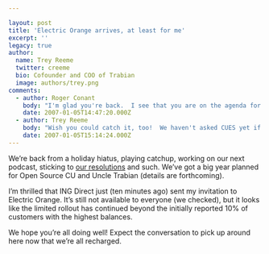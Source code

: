 ```yaml
---

layout: post
title: 'Electric Orange arrives, at least for me'
excerpt: ''
legacy: true
author:
  name: Trey Reeme
  twitter: creeme
  bio: Cofounder and COO of Trabian
  image: authors/trey.png
comments:
  - author: Roger Conant
    body: "I'm glad you're back.  I see that you are on the agenda for the upcoming CUES NEXUS gig in big \"D\".  Wish I could catch it.  Will you be \"recording\" it? (is that an old \"term\" or what)"
    date: 2007-01-05T14:47:20.000Z
  - author: Trey Reeme
    body: "Wish you could catch it, too!  We haven't asked CUES yet if we could record our session, but if possible we will.  \r\n\r\nGood to be back!"
    date: 2007-01-05T15:14:24.000Z
---
```


<p>We&#8217;re back from a holiday hiatus, playing catchup, working on our next podcast, sticking to <a href="http://trabian.com/articles/2007/01/03/our-2007-resolutions">our resolutions</a> and such.  We&#8217;ve got a big year planned for Open Source CU and Uncle Trabian (details are forthcoming).</p>
<p>I&#8217;m thrilled that <span class="caps">ING</span> Direct just (ten minutes ago) sent my invitation to Electric Orange.  It&#8217;s still not available to everyone (we checked), but it looks like the limited rollout has continued beyond the initially reported 10% of customers with the highest balances.</p>
<p>We hope you&#8217;re all doing well!  Expect the conversation to pick up around here now that we&#8217;re all recharged.</p>